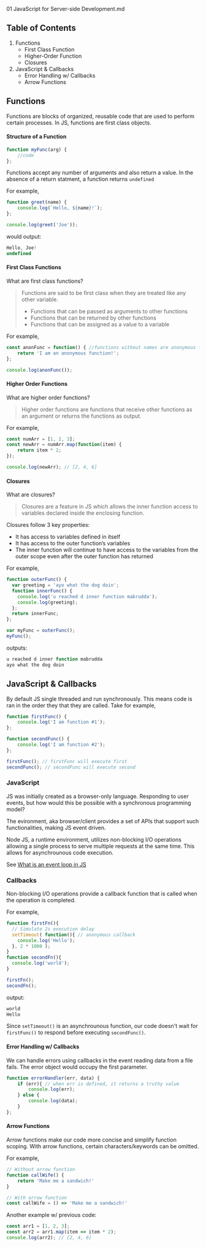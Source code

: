 01 JavaScript for Server-side Development.md

## __Table of Contents__

1. Functions
    - First Class Function
    - Higher-Order Function
    - Closures
2. JavaScript & Callbacks
    - Error Handling w/ Callbacks
    - Arrow Functions

## __Functions__

Functions are blocks of organized, reusable code that are used to perform certain processes. 
In JS, functions are first class objects.

#### Structure of a Function 

```js
function myFunc(arg) {
    //code
};
```

Functions accept any number of arguments and also return a value. In the absence of a return statment, a function returns ```undefined```

For example,

```js
function greet(name) {
    console.log(`Hello, ${name}!`);
};

console.log(greet('Joe'));
```
would output:

```js 
Hello, Joe!
undefined
```

#### First Class Functions

What are first class functions?

> Functions are said to be first class when they are treated like any other variable. 
> - Functions that can be passed as arguments to other functions
> - Functions that can be returned by other functions
> -  Functions that can be assigned as a value to a variable

For example,

```js
const anonFunc = function() { //functions without names are anonymous functions
    return 'I am an anonymous function!';
};

console.log(anonFunc());
```

#### Higher Order Functions

What are higher order functions?

> Higher order functions are functions that receive other functions as an argument or returns the functions as output.

For example,

```js
const numArr = [1, 2, 3];
const newArr = numArr.map(function(item) {
    return item * 2;
});

console.log(newArr); // [2, 4, 6]
```

#### Closures

What are closures?

> Closures are a feature in JS which allows the inner function access to variables declared inside the enclosing function. 

Closures follow 3 key properties:

- It has access to variables defined in itself
- It has access to the outer function’s variables
- The inner function will continue to have access to the variables from the outer scope even after the outer function has returned

For example,

```js
function outerFunc() {
  var greeting = 'ayo what the dog doin';
  function innerFunc() {
    console.log('u reached d inner function mabrudda');
    console.log(greeting);
  };
  return innerFunc;
};

var myFunc = outerFunc();
myFunc();
```
outputs:

```js
u reached d inner function mabrudda
ayo what the dog doin
```

## __JavaScript & Callbacks__

By default JS single threaded and run synchronously. This means code is ran in the order they that they are called. Take for example,

```js
function firstFunc() {
    console.log('I am function #1');
};

function secondFunc() {
    console.log('I am function #2');
};

firstFunc(); // firstFunc will execute first
secondFunc(); // secondFunc will execute second
```

### JavaScript

JS was initially created as a browser-only language. Responding to user events, but how would this be possible with a synchronous programming model?

The evironment, aka browser/client provides a set of APIs that support such functionalities, making JS event driven.

Node JS, a runtime environment, utilizes non-blocking I/O operations allowing a single process to serve multiple requests at the same time. This allows for asynchrounous code execution.

See [What is an event loop in JS](https://www.educative.io/edpresso/what-is-an-event-loop-in-javascript)

### Callbacks

Non-blocking I/O operations provide a callback function that is called when the operation is completed.

For example,

```js
function firstFn(){
  // Simulate 2s execution delay
  setTimeout( function(){ // anonymous callback
    console.log('Hello');
  }, 2 * 1000 );
}
function secondFn(){
  console.log('world');	
}

firstFn();
secondFn(); 
```

output:

```js
world
Hello
```

Since ```setTimeout()``` is an asynchrounous function, our code doesn't wait for ```firstFunc()``` 
to respond before executing ```secondFunc()```.

#### Error Handling w/ Callbacks

We can handle errors using callbacks in the event reading data from a file fails. The error object would occupy the first parameter.

```js
function errorHandler(err, data) {
    if (err){ // when err is defined, it returns a truthy value
        console.log(err);
    } else {
        console.log(data);
    }
};

```

#### Arrow Functions

Arrow functions make our code more concise and simplify function scoping. With arrow functions, certain characters/keywords can be omitted.

For example,
```js
// Without arrow function
function callWife() {
    return 'Make me a sandwich!'
}

// With arrow function
const callWife = () => 'Make me a sandwich!'
```

Another example w/ previous code:

```js 
const arr1 = [1, 2, 3];
const arr2 = arr1.map(item => item * 2);
console.log(arr2); // [2, 4, 6]
```
